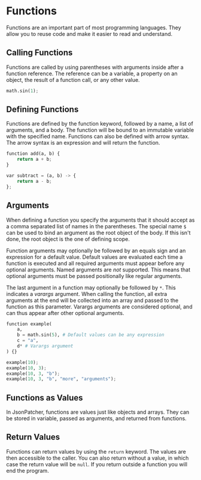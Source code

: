 <html lang="en" th:replace="~{page::page('Functions', ~{::content})}">
<body th:fragment="content">

# Functions
Functions are an important part of most programming languages.
They allow you to reuse code and make it easier to read and understand.

## Calling Functions
Functions are called by using parentheses with arguments inside after a function reference. 
The reference can be a variable, a property on an object, the result of a function call, or any other value.
```py
math.sin(1);
```

## Defining Functions
Functions are defined by the function keyword, followed by a name, a list of arguments, and a body.
The function will be bound to an immutable variable with the specified name.
Functions can also be defined with arrow syntax. The arrow syntax is an expression and will return the function.
```py
function add(a, b) {
    return a + b;
}

var subtract = (a, b) -> {
    return a - b;
};
```

## Arguments
When defining a function you specify the arguments that it should accept as a comma separated list of names in the parentheses.
The special name `$` can be used to bind an argument as the root object of the body. 
If this isn't done, the root object is the one of defining scope.

Function arguments may optionally be followed by an equals sign and an expression for a default value.
Default values are evaluated each time a function is executed and all required arguments must appear before any optional arguments.
Named arguments are *not* supported. This means that optional arguments must be passed positionally like regular arguments.

The last argument in a function may optionally be followed by `*`. This indicates a *varargs* argument.
When calling the function, all extra arguments at the end will be collected into an array and passed to the function as this parameter.
Varargs arguments are considered optional, and can thus appear after other optional arguments.

```py
function example(
    a,
    b = math.sin(5), # Default values can be any expression
    c = "a",
    d* # Varargs argument
) {}

example(10);
example(10, 3);
example(10, 3, "b");
example(10, 3, "b", "more", "arguments");
```

## Functions as Values
In JsonPatcher, functions are values just like objects and arrays.
They can be stored in variable, passed as arguments, and returned from functions.

## Return Values
Functions can return values by using the `return` keyword. The values are then accessible to the caller. 
You can also return without a value, in which case the return value will be `null`.
If you return outside a function you will end the program.

</body>
</html>
